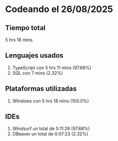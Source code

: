 # Codeando el 26/08/2025

## Tiempo total
5 hrs 18 mins.

## Lenguajes usados
1. TypeScript con 5 hrs 11 mins (97.68%)
1. SQL con 7 mins (2.32%)

## Plataformas utilizadas
1. Windows con 5 hrs 18 mins (100.0%)

## IDEs
1. Windsurf un total de 5:11:28 (97.68%)
1. DBeaver un total de 0:07:23 (2.32%)
